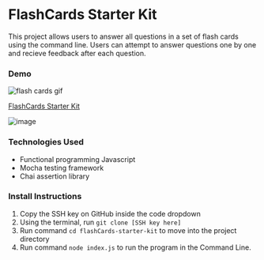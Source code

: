 # FlashCards Starter Kit

This project allows users to answer all questions in a set of flash cards using the command line. Users can attempt to answer questions one by one and recieve feedback after each question.

### Demo
![flash cards gif](https://media.giphy.com/media/v1.Y2lkPTc5MGI3NjExN2FmZjU0OWIxOWM0ZDdjODVhYjY2MDE5NzhmOWVkY2IyODc0NzgzNCZlcD12MV9pbnRlcm5hbF9naWZzX2dpZklkJmN0PWc/pJcns1yme6ZJAboqWh/giphy.gif)

[FlashCards Starter Kit](../src/parvin.gif)

![image](../src/parvin.gif)

### Technologies Used

- Functional programming Javascript
- Mocha testing framework
- Chai assertion library

### Install Instructions

1. Copy the SSH key on GitHub inside the code dropdown
2. Using the terminal, run `git clone [SSH key here]`
3. Run command `cd flashCards-starter-kit` to move into the project directory
4. Run command `node index.js` to run the program in the Command Line.
